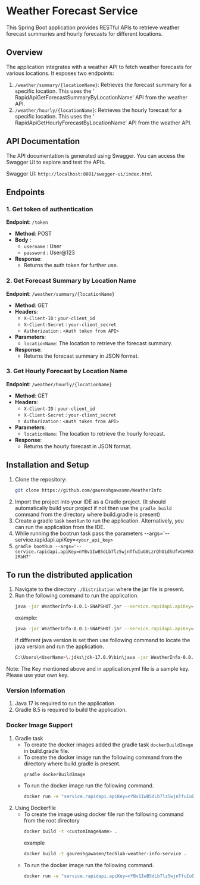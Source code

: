 # Weather Forecast Service

This Spring Boot application provides RESTful APIs to retrieve weather forecast summaries and hourly forecasts for
different locations.

## Overview

The application integrates with a weather API to fetch weather forecasts for various locations. It exposes two
endpoints:

1. `/weather/summary/{locationName}`: Retrieves the forecast summary for a specific location. This uses the '
   RapidApiGetForecastSummaryByLocationName' API from the weather API.
2. `/weather/hourly/{locationName}`: Retrieves the hourly forecast for a specific location. This uses the '
   RapidApiGetHourlyForecastByLocationName' API from the weather API.

## API Documentation

The API documentation is generated using Swagger. You can access the Swagger UI to explore and test the APIs.

Swagger UI: `http://localhost:8081/swagger-ui/index.html`

## Endpoints

### 1. Get token of authentication

**Endpoint**: `/token`

- **Method**: POST
- **Body** :
    - `username` : User
    - `password` : User@123
- **Response**:
    - Returns the auth token for further use.

### 2. Get Forecast Summary by Location Name

**Endpoint**: `/weather/summary/{locationName}`

- **Method**: GET
- **Headers**:
    - `X-Client-ID` : `your-client_id`
    - `X-Client-Secret` : `your-client_secret`
    - `Authorization` : `<Auth token from API>`
- **Parameters**:
    - `locationName`: The location to retrieve the forecast summary.
- **Response**:
    - Returns the forecast summary in JSON format.

### 3. Get Hourly Forecast by Location Name

**Endpoint**: `/weather/hourly/{locationName}`

- **Method**: GET
- **Headers**:
    - `X-Client-ID` : `your-client_id`
    - `X-Client-Secret` : `your-client_secret`
    - `Authorization` : `<Auth token from API>`
- **Parameters**:
    - `locationName`: The location to retrieve the hourly forecast.
- **Response**:
    - Returns the hourly forecast in JSON format.

## Installation and Setup

1. Clone the repository:
   ```bash
   git clone https://github.com/gaureshgawasmn/WeatherInfo
    ```
2. Import the project into your IDE as a Gradle project. (It should automatically build your project if not then use
   the `gradle build` command from the directory where build.gradle is present)
3. Create a gradle task `bootRun` to run the application. Alternatively, you can run the application from the IDE.
4. While running the bootrun task pass the parameters --args='--service.rapidapi.apiKey=`<your_api_key>`
5. `gradle bootRun --args='--service.rapidapi.apiKey=nYBv1IwB5dLb7lz5wjnTfuIuG8LzrQhO1dhUfvCnM6X2RbH7'`

## To run the distributed application

1. Navigate to the directory `./Distribution` where the jar file is present.
2. Run the following command to run the application.
   ```bash
   java -jar WeatherInfo-0.0.1-SNAPSHOT.jar --service.rapidapi.apiKey=`<your_api_key>`
   ```
   example:
    ```bash 
   java -jar WeatherInfo-0.0.1-SNAPSHOT.jar --service.rapidapi.apiKey=nYBv1IwB5dLb7lz5wjnTfuIuG8LzrQhO1dhUfvCnM6X2RbH7
   ```
   if different java version is set then use following command to locate the java version and run the application.
   ```bash
   C:\Users\<UserName>\.jdks\jdk-17.0.9\bin\java -jar WeatherInfo-0.0.1-SNAPSHOT.jar --service.rapidapi.apiKey=nYBv1IwB5dLb7lz5wjnTfuIuG8LzrQhO1dhUfvCnM6X2RbH7
   ```

Note: The Key mentioned above and in application.yml file is a sample key. Please use your own key.

### Version Information

1. Java 17 is required to run the application.
2. Gradle 8.5 is required to build the application.

### Docker Image Support

1. Gradle task
    - To create the docker images added the gradle task `dockerBuildImage` in build.gradle file.
    - To create the docker image run the following command from the directory where build.gradle is present.
      ```bash
      gradle dockerBuildImage
      ```
    - To run the docker image run the following command.
       ```bash
       docker run -e "service.rapidapi.apiKey=nYBv1IwB5dLb7lz5wjnTfuIuG8LzrQhO1dhUfvCnM6X2RbH7" -p 8082:8081 docker.io/gaureshgawasmn/techlab-weather-info-service:0.0.1-SNAPSHOT
        ```
2. Using Dockerfile
    - To create the image using docker file run the following command from the root directory
       ```bash
       docker build -t <customImageName> .
       ```
      example
        ```bash
       docker build -t gaureshgawasmn/techlab-weather-info-service .
       ```
    - To run the docker image run the following command.
       ```bash
       docker run -e "service.rapidapi.apiKey=nYBv1IwB5dLb7lz5wjnTfuIuG8LzrQhO1dhUfvCnM6X2RbH7" -p 8085:8081 docker.io/gaureshgawasmn/techlab-weather-info-service
        ```